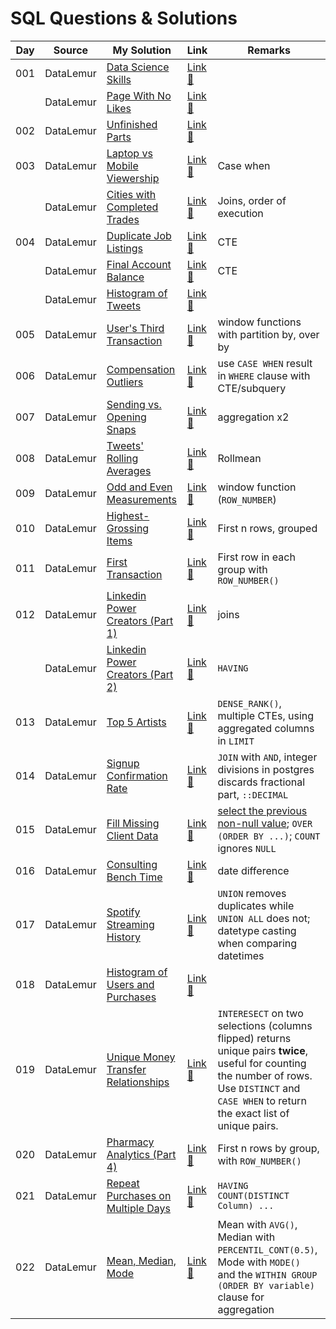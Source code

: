 # SQL Questions & Solutions

| Day | Source    | My Solution                                                                            | Link                                                                        | Remarks                                                                                                                                                                                           |
| --- | --------- | -------------------------------------------------------------------------------------- | --------------------------------------------------------------------------- | ------------------------------------------------------------------------------------------------------------------------------------------------------------------------------------------------- |
| 001 | DataLemur | [Data Science Skills](/datalemur/01-DataScienceSkills.sql)                             | [Link :link:](https://datalemur.com/questions/matching-skills)              |
|     | DataLemur | [Page With No Likes](/datalemur/02-PageWithNoLikes.sql)                                | [Link :link:](https://datalemur.com/questions/sql-page-with-no-likes)       |
| 002 | DataLemur | [Unfinished Parts](/datalemur/03-UnfinishedParts.sql)                                  | [Link :link:](https://datalemur.com/questions/tesla-unfinished-parts)       |
| 003 | DataLemur | [Laptop vs Mobile Viewership](/datalemur/04-LaptopVsMobileViewership.sql)              | [Link :link:](https://datalemur.com/questions/laptop-mobile-viewership)     | Case when                                                                                                                                                                                         |
|     | DataLemur | [Cities with Completed Trades](/datalemur/05-CitiesWithCompletedTrades.sql)            | [Link :link:](https://datalemur.com/questions/completed-trades)             | Joins, order of execution                                                                                                                                                                         |
| 004 | DataLemur | [Duplicate Job Listings](/datalemur/06-DuplicateJobListings.sql)                       | [Link :link:](https://datalemur.com/questions/duplicate-job-listings)       | CTE                                                                                                                                                                                               |
|     | DataLemur | [Final Account Balance](/datalemur/07-FinalAccountBalance.sql)                         | [Link :link:](https://datalemur.com/questions/final-account-balance)        | CTE                                                                                                                                                                                               |
|     | DataLemur | [Histogram of Tweets](/datalemur/08-HistogramOfTweets.sql)                             | [Link :link:](https://datalemur.com/questions/sql-histogram-tweets)         |
| 005 | DataLemur | [User's Third Transaction](/datalemur/UsersThirdTransaction.sql)                       | [Link :link:](https://datalemur.com/questions/sql-third-transaction)        | window functions with partition by, over by                                                                                                                                                       |
| 006 | DataLemur | [Compensation Outliers](/datalemur/CompensationOutliers.sql)                           | [Link :link:](https://datalemur.com/questions/compensation-outliers)        | use `CASE WHEN` result in `WHERE` clause with CTE/subquery                                                                                                                                        |
| 007 | DataLemur | [Sending vs. Opening Snaps](/datalemur/SendingVsOpeningSnaps.sql)                      | [Link :link:](https://datalemur.com/questions/time-spent-snaps)             | aggregation x2                                                                                                                                                                                    |
| 008 | DataLemur | [Tweets' Rolling Averages](/datalemur/TweetsRollingAverage.sql)                        | [Link :link:](https://datalemur.com/questions/rolling-average-tweets)       | Rollmean                                                                                                                                                                                          |
| 009 | DataLemur | [Odd and Even Measurements](/datalemur/OddAndEvenMeasurements.sql)                     | [Link :link:](https://datalemur.com/questions/odd-even-measurements)        | window function (`ROW_NUMBER`)                                                                                                                                                                    |
| 010 | DataLemur | [Highest-Grossing Items](/datalemur/HighestGrossingItems.sql)                          | [Link :link:](https://datalemur.com/questions/sql-highest-grossing)         | First n rows, grouped                                                                                                                                                                             |
| 011 | DataLemur | [First Transaction](/datalemur/FirstTransaction.sql)                                   | [Link :link:](https://datalemur.com/questions/sql-first-transaction)        | First row in each group with `ROW_NUMBER()`                                                                                                                                                       |
| 012 | DataLemur | [Linkedin Power Creators (Part 1)](/datalemur/LinkedinPowerCreatorsPart1.sql)          | [Link :link:](https://datalemur.com/questions/sql-highest-grossing)         | joins                                                                                                                                                                                             |
|     | DataLemur | [Linkedin Power Creators (Part 2)](/datalemur/LinkedinPowerCreatorsPart2.sql)          | [Link :link:](https://datalemur.com/questions/sql-highest-grossing)         | `HAVING`                                                                                                                                                                                          |
| 013 | DataLemur | [Top 5 Artists](/datalemur/Top5Artists.sql)                                            | [Link :link:](https://datalemur.com/questions/sql-highest-grossing)         | `DENSE_RANK()`, multiple CTEs, using aggregated columns in `LIMIT`                                                                                                                                |
| 014 | DataLemur | [Signup Confirmation Rate](/datalemur/SignupConfirmationRate.sql)                      | [Link :link:](https://datalemur.com/questions/signup-confirmation-rate)     | `JOIN` with `AND`, integer divisions in postgres discards fractional part, ``::DECIMAL``                                                                                                          |
| 015 | DataLemur | [Fill Missing Client Data](/datalemur/FillMissingClientData.sql)                       | [Link :link:](https://datalemur.com/questions/fill-missing-product)         | [select the previous non-null value](https://stackoverflow.com/questions/18987791/how-do-i-efficiently-select-the-previous-non-null-value); `OVER (ORDER BY ...)`; `COUNT` ignores `NULL`         |
| 016 | DataLemur | [Consulting Bench Time](/datalemur/ConsultingBenchTime.sql)                            | [Link :link:](https://datalemur.com/questions/consulting-bench-time)        | date difference                                                                                                                                                                                   |
| 017 | DataLemur | [Spotify Streaming History](/datalemur/SpotifyStreamingHistory.sql)                    | [Link :link:](https://datalemur.com/questions/spotify-streaming-history)    | `UNION` removes duplicates while `UNION ALL` does not; datetype casting when comparing datetimes                                                                                                  |
| 018 | DataLemur | [Histogram of Users and Purchases](/datalemur/HistogramOfUsersAndPurchases.sql)        | [Link :link:](https://datalemur.com/questions/histogram-users-purchases)    |
| 019 | DataLemur | [Unique Money Transfer Relationships](/datalemur/UniqueMoneyTransferRelationships.sql) | [Link :link:](https://datalemur.com/questions/money-transfer-relationships) | `INTERESECT` on two selections (columns flipped) returns unique pairs **twice**, useful for counting the number of rows. Use `DISTINCT` and `CASE WHEN` to return the exact list of unique pairs. |
| 020 | DataLemur | [Pharmacy Analytics (Part 4)](/datalemur/PharmacyAnalyticsPart4.sql)                   | [Link :link:](https://datalemur.com/questions/top-drugs-sold)               | First n rows by group, with `ROW_NUMBER()`                                                                                                                                                        |
| 021 | DataLemur | [Repeat Purchases on Multiple Days](/datalemur/RepeatPurchasesOnMultipleDays.sql)      | [Link :link:](https://datalemur.com/questions/sql-repeat-purchases)         | `HAVING COUNT(DISTINCT Column) ...`                                                                                                                                                               |
| 022 | DataLemur | [Mean, Median, Mode](/datalemur/MeanMedianMode.sql)                                    | [Link :link:](https://datalemur.com/questions/mean-median-mode)             | Mean with `AVG()`, Median with `PERCENTIL_CONT(0.5)`, Mode with `MODE()` and the `WITHIN GROUP (ORDER BY variable)` clause for aggregation                                                        |
